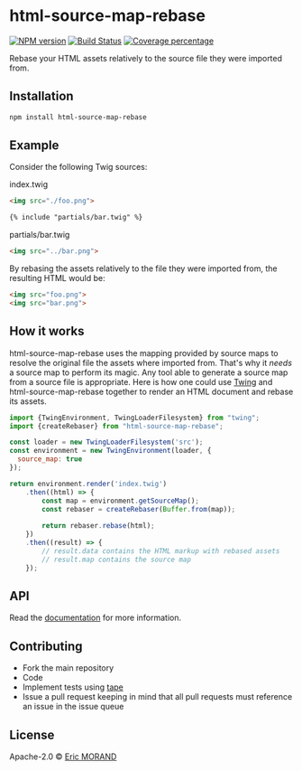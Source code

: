 # html-source-map-rebase

[![NPM version][npm-image]][npm-url] [![Build Status][travis-image]][travis-url] [![Coverage percentage][coveralls-image]][coveralls-url]

Rebase your HTML assets relatively to the source file they were imported from.

## Installation

```bash
npm install html-source-map-rebase
```

## Example

Consider the following Twig sources:

index.twig

``` html
<img src="./foo.png">

{% include "partials/bar.twig" %}
```

partials/bar.twig

``` html
<img src="../bar.png">
```

By rebasing the assets relatively to the file they were imported from, the resulting HTML would be:

``` html
<img src="foo.png">
<img src="bar.png">
```

## How it works

html-source-map-rebase uses the mapping provided by source maps to resolve the original file the assets where imported from. That's why it *needs* a source map to perform its magic. Any tool able to generate a source map from a source file is appropriate. Here is how one could use [Twing](https://www.npmjs.com/package/twing) and html-source-map-rebase together to render an HTML document and rebase its assets.

``` javascript
import {TwingEnvironment, TwingLoaderFilesystem} from "twing";
import {createRebaser} from "html-source-map-rebase";

const loader = new TwingLoaderFilesystem('src');
const environment = new TwingEnvironment(loader, {
  source_map: true
});

return environment.render('index.twig')
    .then((html) => {
        const map = environment.getSourceMap();
        const rebaser = createRebaser(Buffer.from(map));
    
        return rebaser.rebase(html);
    })
    .then((result) => {
        // result.data contains the HTML markup with rebased assets
        // result.map contains the source map
    });
```

## API

Read the [documentation](https://nightlycommit.github.io/html-source-map-rebase) for more information.

## Contributing

* Fork the main repository
* Code
* Implement tests using [tape](https://www.npmjs.com/package/tape)
* Issue a pull request keeping in mind that all pull requests must reference an issue in the issue queue

## License

Apache-2.0 © [Eric MORAND]()

[npm-image]: https://badge.fury.io/js/html-source-map-rebase.svg
[npm-url]: https://npmjs.org/package/html-source-map-rebase
[travis-image]: https://travis-ci.org/ericmorand/html-source-map-rebase.svg?branch=master
[travis-url]: https://travis-ci.org/ericmorand/html-source-map-rebase
[coveralls-image]: https://coveralls.io/repos/github/ericmorand/html-source-map-rebase/badge.svg
[coveralls-url]: https://coveralls.io/github/ericmorand/html-source-map-rebase